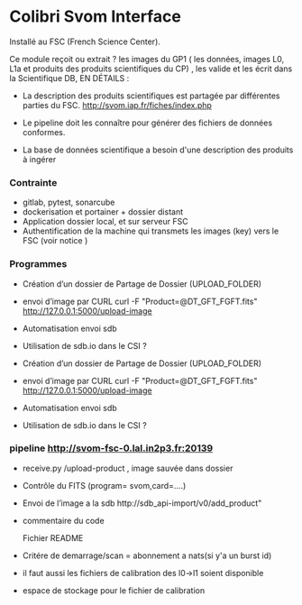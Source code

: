 
# Colibri Svom Interface

Installé au FSC  (French Science Center).

Ce module reçoit ou extrait ? les images du GP1 ( les données, images L0, L1a et produits des produits scientifiques du CP) , les valide et les écrit dans la Scientifique DB,
EN DÉTAILS :
 - La description des produits scientifiques est partagée par différentes parties du FSC.
	http://svom.iap.fr/fiches/index.php

- Le pipeline doit les connaître pour générer des fichiers de données conformes.
- La base de données scientifique a besoin d'une description des produits à ingérer

### Contrainte
 - gitlab, pytest, sonarcube
 - dockerisation et portainer + dossier distant
 - Application dossier local, et sur serveur FSC
 - Authentification  de la machine qui transmets les images (key) vers le FSC (voir notice )


### Programmes
- Création d’un dossier de Partage de Dossier (UPLOAD_FOLDER)
- envoi d’image par CURL  curl -F "Product=@DT_GFT_FGFT.fits" http://127.0.0.1:5000/upload-image 
- Automatisation envoi sdb
- Utilisation de sdb.io dans le CSI ?

- Création d’un dossier de Partage de Dossier (UPLOAD_FOLDER)
- envoi d’image par CURL  curl -F "Product=@DT_GFT_FGFT.fits" http://127.0.0.1:5000/upload-image 
- Automatisation envoi sdb
- Utilisation de sdb.io dans le CSI ?


### pipeline   http://svom-fsc-0.lal.in2p3.fr:20139 

- receive.py  /upload-product , image sauvée dans dossier
- Contrôle du FITS (program= svom,card=....) 
- Envoi de l’image a la  sdb  http://sdb_api-import/v0/add_product"
- commentaire du code


  Fichier README

- Critére de demarrage/scan = abonnement a nats(si y'a un burst id)
- il faut aussi les fichiers de calibration des l0->l1 soient disponible
- espace de stockage pour le fichier de calibration

